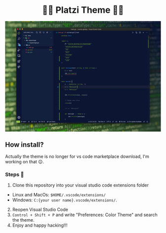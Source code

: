 <h1 align="center">🧑‍🎨 Platzi Theme 🧑‍💻</h1>
<img align="center" src="./demo.jpg"/>

## How install?
Actually the theme is no longer for vs code marketplace download, I'm working on that 😉.

### Steps 🐾
1. Clone this repository into your visual studio code extensions folder

- Linux and MacOs: `$HOME/.vscode/extensions/`
- Windows: `C:{your user name}.vscode/extensions/`.

2. Reopen Visual Studio Code
3. `Control + Shift + P` and write "Preferences: Color Theme" and search the theme.
4. Enjoy and happy hacking!!!
